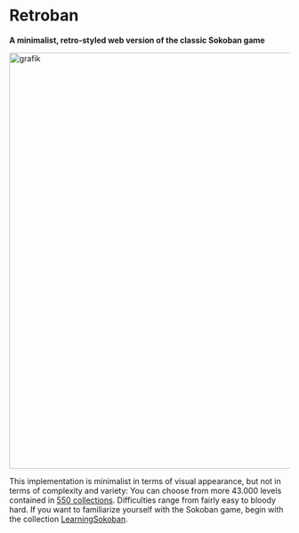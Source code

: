 # Retroban

**A minimalist, retro-styled web version of the classic Sokoban game**

<img width="748" alt="grafik" src="https://github.com/user-attachments/assets/d3d8d8b9-68b9-48c7-9c3b-a21ad5a19997" />


This implementation is minimalist in terms of visual appearance, but not in terms of complexity and variety: You can choose from more 43.000 levels contained in [550 collections](puzzles/list.txt). Difficulties range from fairly easy to bloody hard. If you want to familiarize yourself with the Sokoban game, begin with the collection [LearningSokoban](https://retroban.607011.org/#collection=LearningSokoban;level=1).
